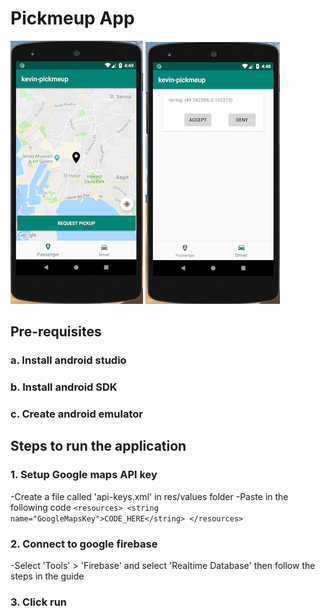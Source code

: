 # Pickmeup App
![passenger screen](passenger.png)
![driver screen](driver.png)

## Pre-requisites

### a. Install android studio

### b. Install android SDK

### c. Create android emulator

## Steps to run the application

### 1. Setup Google maps API key

-Create a file called 'api-keys.xml' in res/values folder
-Paste in the following code
`<resources>
    <string name="GoogleMapsKey">CODE_HERE</string>
</resources> `

### 2. Connect to google firebase

-Select 'Tools' > 'Firebase' and select 'Realtime Database' then follow the steps in the guide

### 3. Click run